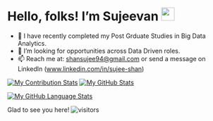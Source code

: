 # Hello, folks! I’m Sujeevan <img src="https://raw.githubusercontent.com/MartinHeinz/MartinHeinz/master/wave.gif" width="30px">


- 👀 I have recently completed my Post Grduate Studies in Big Data Analytics.
- 💞️ I’m looking for opportunities across Data Driven roles.
- 📫 Reach me at: shansujee94@gmail.com or send a message on LinkedIn (www.linkedin.com/in/sujee-shan)



[![My Contribution Stats](https://github-contribution-stats.vercel.app/api/?username=Dev-Jeevan)](https://github.com/YOUR_USERNAME/github-contribution-stats/)          [![My GitHub Stats](https://github-readme-stats.vercel.app/api/?username=Dev-Jeevan&count_private=true&theme=react&showicons=true)]()


[![My GitHub Language Stats](https://github-readme-stats.vercel.app/api/top-langs/?username=Dev-Jeevan&langs_count=5&theme=react)]()


Glad to see you here! ![visitors](https://visitor-badge.glitch.me/badge?page_id=page.id)
